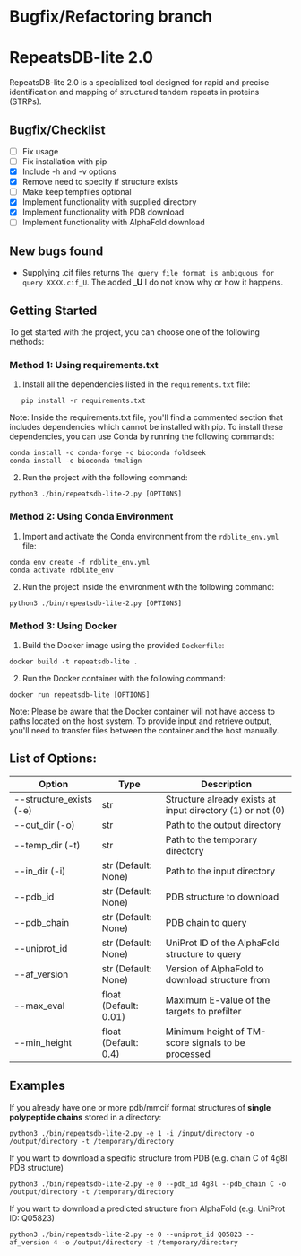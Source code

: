 # Bugfix/Refactoring branch

# RepeatsDB-lite 2.0
RepeatsDB-lite 2.0 is a specialized tool designed for rapid and precise identification and mapping of structured tandem repeats in proteins (STRPs).

## Bugfix/Checklist

- [ ] Fix usage
- [ ] Fix installation with pip
- [x] Include -h and -v options
- [x] Remove need to specify if structure exists
- [ ] Make keep tempfiles optional
- [x] Implement functionality with supplied directory
- [x] Implement functionality with PDB download
- [ ] Implement functionality with AlphaFold download

## New bugs found
- Supplying .cif files returns ```The query file format is ambiguous for query XXXX.cif_U```. The added **_U** I do not know why or how it happens.

## Getting Started

To get started with the project, you can choose one of the following methods:

### Method 1: Using requirements.txt

1. Install all the dependencies listed in the `requirements.txt` file:
```
   pip install -r requirements.txt
```
Note: Inside the requirements.txt file, you'll find a commented section that includes dependencies which cannot be installed with pip. To install these dependencies, you can use Conda by running the following commands:
```
conda install -c conda-forge -c bioconda foldseek
conda install -c bioconda tmalign
```
2. Run the project with the following command:
```
python3 ./bin/repeatsdb-lite-2.py [OPTIONS]
```

### Method 2: Using Conda Environment
1. Import and activate the Conda environment from the `rdblite_env.yml` file:
```
conda env create -f rdblite_env.yml
conda activate rdblite_env
```
2. Run the project inside the environment with the following command:
```
python3 ./bin/repeatsdb-lite-2.py [OPTIONS]
```

### Method 3: Using Docker
1. Build the Docker image using the provided `Dockerfile`:
```
docker build -t repeatsdb-lite .
```
2. Run the Docker container with the following command:
```
docker run repeatsdb-lite [OPTIONS]
```
Note: Please be aware that the Docker container will not have access to paths located on the host system. To provide input and retrieve output, you'll need to transfer files between the container and the host manually.

## List of Options:
| Option | Type	| Description |
| --- | --- | --- |
| --structure_exists (-e) | str | Structure already exists at input directory (1) or not (0) |
| --out_dir (-o) | str | Path to the output directory |
| --temp_dir (-t) | str | Path to the temporary directory |
| --in_dir (-i) | str (Default: None) | Path to the input directory |
| --pdb_id | str (Default: None) | PDB structure to download |
| --pdb_chain | str (Default: None) | PDB chain to query |
| --uniprot_id | str (Default: None) | UniProt ID of the AlphaFold structure to query |
| --af_version | str (Default: None) | Version of AlphaFold to download structure from |
| --max_eval | float (Default: 0.01) | Maximum E-value of the targets to prefilter |
| --min_height | float (Default: 0.4) | Minimum height of TM-score signals to be processed |


## Examples

If you already have one or more pdb/mmcif format structures of **single polypeptide chains** stored in a directory:
```
python3 ./bin/repeatsdb-lite-2.py -e 1 -i /input/directory -o /output/directory -t /temporary/directory
```

If you want to download a specific structure from PDB (e.g. chain C of 4g8l PDB structure)
```
python3 ./bin/repeatsdb-lite-2.py -e 0 --pdb_id 4g8l --pdb_chain C -o /output/directory -t /temporary/directory
```

If you want to download a predicted structure from AlphaFold (e.g. UniProt ID: Q05823)
```
python3 ./bin/repeatsdb-lite-2.py -e 0 --uniprot_id Q05823 --af_version 4 -o /output/directory -t /temporary/directory
```

